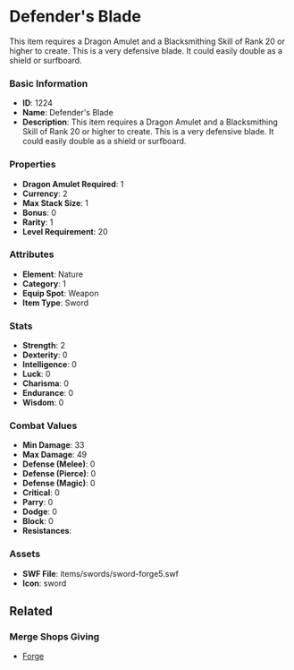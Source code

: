 # Defender's Blade

This item requires a Dragon Amulet and a Blacksmithing Skill of Rank 20 or higher to create. This is a very defensive blade. It could easily double as a shield or surfboard. 

### Basic Information

- **ID**: 1224
- **Name**: Defender&#039;s Blade
- **Description**: This item requires a Dragon Amulet and a Blacksmithing Skill of Rank 20 or higher to create. This is a very defensive blade. It could easily double as a shield or surfboard. 

### Properties

- **Dragon Amulet Required**: 1
- **Currency**: 2
- **Max Stack Size**: 1
- **Bonus**: 0
- **Rarity**: 1
- **Level Requirement**: 20

### Attributes

- **Element**: Nature
- **Category**: 1
- **Equip Spot**: Weapon
- **Item Type**: Sword

### Stats

- **Strength**: 2
- **Dexterity**: 0
- **Intelligence**: 0
- **Luck**: 0
- **Charisma**: 0
- **Endurance**: 0
- **Wisdom**: 0

### Combat Values

- **Min Damage**: 33
- **Max Damage**: 49
- **Defense (Melee)**: 0
- **Defense (Pierce)**: 0
- **Defense (Magic)**: 0
- **Critical**: 0
- **Parry**: 0
- **Dodge**: 0
- **Block**: 0
- **Resistances**: 

### Assets

- **SWF File**: items/swords/sword-forge5.swf
- **Icon**: sword

## Related

### Merge Shops Giving

- [Forge](../merge-shops/32-forge.md)

